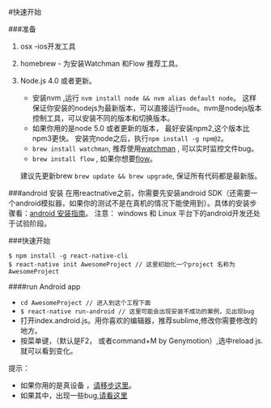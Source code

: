 #快速开始

###准备
1. osx -ios开发工具
2. homebrew - 为安装Watchman 和Flow 推荐工具。
3. Node.js 4.0 或者更新。


   +  安装nvm ,运行 `nvm install node && nvm alias default node`。 这样保证你安装的nodejs为最新版本，可以直接运行`node`。nvm是nodejs版本控制工具，可以安装不同的版本和切换版本。
   +   如果你用的是node 5.0 或者更新的版本， 最好安装npm2,这个版本比npm3更快。 安装完node之后，执行`npm install -g npm@2`。
   +   `brew install watchman`, 推荐使用[watchman](https://facebook.github.io/watchman/docs/install.html) , 可以实时监控文件bug。
   +  `brew install flow` , 如果你想要[flow](http://www.flowtype.org/)。
   
   建议先更新brew `brew update && brew upgrade`, 保证所有代码都是最新版。
   
   
   
###android 安装
在用reactnative之前，你需要先安装android SDK（还需要一个android模拟器，如果你的测试不是在真机的情况下能使用到）。具体的安装步骤看：[android 安装指南](http://facebook.github.io/react-native/docs/android-setup.html)。
注意： windows 和 Linux 平台下的android开发还处于试验阶段。

###快速开始

```
$ npm install -g react-native-cli
$ react-native init AwesomeProject // 这里初始化一个project 名称为AwesomeProject
```
####run Android app
 * `cd AwesomeProject // 进入到这个工程下面`
 * `$ react-native run-android // 这里可能会出现安装不成功的案例，见出现bug`
 * 打开index.android.js。用你喜欢的编辑器，推荐sublime,修改你需要修改的地方。
 * 按菜单键，（默认是F2， 或者command+M by Genymotion）,选中reload js.就可以看到变化。
 
 提示：
 
 *  如果你用的是真设备 ，[请移步这里](http://facebook.github.io/react-native/docs/running-on-device-android.html#content)。
 *  如果其中，出现一些bug,[请看这里](http://facebook.github.io/react-native/docs/troubleshooting.html#content)
 
   
